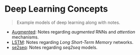 # Deep Learning Concepts
> Example models of deep learning along with notes.

- [Augmented](Augmented): Notes regarding *augmented* RNNs and *attention* mechanisms.
- [LSTM](LSTM): Notes regarding *Long Short-Term Memory* networks.
- [se2seq](seq2seq): Notes regarding *seq2seq* models.
